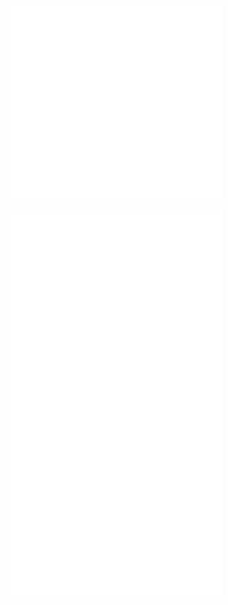  ![metrics](https://github.com/Kom3ng/Kom3ng/blob/main/github-metrics.svg)

 ![bgm](https://github.com/Kom3ng/Kom3ng/blob/main/bgm-card.svg)
